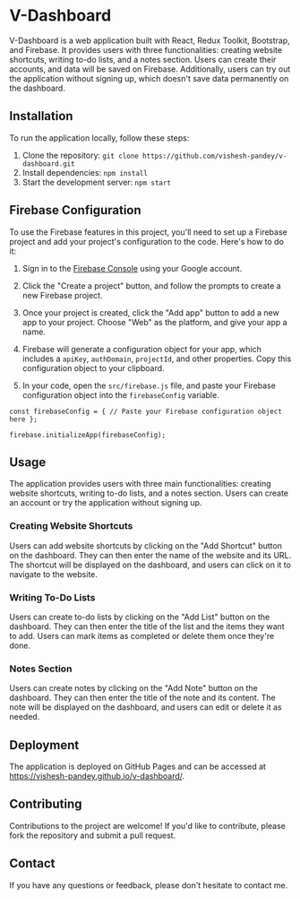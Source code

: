 # V-Dashboard

V-Dashboard is a web application built with React, Redux Toolkit, Bootstrap, and Firebase. It provides users with three functionalities: creating website shortcuts, writing to-do lists, and a notes section. Users can create their accounts, and data will be saved on Firebase. Additionally, users can try out the application without signing up, which doesn't save data permanently on the dashboard.

## Installation

To run the application locally, follow these steps:

1. Clone the repository: `git clone https://github.com/vishesh-pandey/v-dashboard.git`
2. Install dependencies: `npm install`
3. Start the development server: `npm start`

## Firebase Configuration

To use the Firebase features in this project, you'll need to set up a Firebase project and add your project's configuration to the code. Here's how to do it:

1. Sign in to the [Firebase Console](https://console.firebase.google.com/) using your Google account.

2. Click the "Create a project" button, and follow the prompts to create a new Firebase project.

3. Once your project is created, click the "Add app" button to add a new app to your project. Choose "Web" as the platform, and give your app a name.

4. Firebase will generate a configuration object for your app, which includes a `apiKey`, `authDomain`, `projectId`, and other properties. Copy this configuration object to your clipboard.

5. In your code, open the `src/firebase.js` file, and paste your Firebase configuration object into the `firebaseConfig` variable.

`const firebaseConfig = {
// Paste your Firebase configuration object here
};`

`firebase.initializeApp(firebaseConfig);`

## Usage

The application provides users with three main functionalities: creating website shortcuts, writing to-do lists, and a notes section. Users can create an account or try the application without signing up.

### Creating Website Shortcuts

Users can add website shortcuts by clicking on the "Add Shortcut" button on the dashboard. They can then enter the name of the website and its URL. The shortcut will be displayed on the dashboard, and users can click on it to navigate to the website.

### Writing To-Do Lists

Users can create to-do lists by clicking on the "Add List" button on the dashboard. They can then enter the title of the list and the items they want to add. Users can mark items as completed or delete them once they're done.

### Notes Section

Users can create notes by clicking on the "Add Note" button on the dashboard. They can then enter the title of the note and its content. The note will be displayed on the dashboard, and users can edit or delete it as needed.

## Deployment

The application is deployed on GitHub Pages and can be accessed at https://vishesh-pandey.github.io/v-dashboard/.

## Contributing

Contributions to the project are welcome! If you'd like to contribute, please fork the repository and submit a pull request.

## Contact

If you have any questions or feedback, please don't hesitate to contact me.
